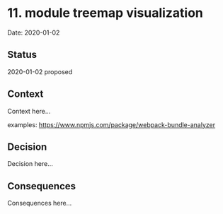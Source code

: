 # 11. module treemap visualization

Date: 2020-01-02

## Status

2020-01-02 proposed

## Context

Context here...

examples: https://www.npmjs.com/package/webpack-bundle-analyzer

## Decision

Decision here...

## Consequences

Consequences here...

